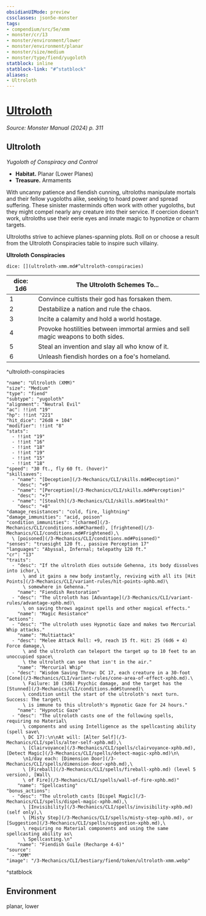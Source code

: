 ```yaml
---
obsidianUIMode: preview
cssclasses: json5e-monster
tags:
- compendium/src/5e/xmm
- monster/cr/13
- monster/environment/lower
- monster/environment/planar
- monster/size/medium
- monster/type/fiend/yugoloth
statblock: inline
statblock-link: "#^statblock"
aliases:
- Ultroloth
---
```

# [Ultroloth](3-Mechanics\CLI\bestiary\fiend/ultroloth-xmm.md)
*Source: Monster Manual (2024) p. 311*  

## Ultroloth

*Yugoloth of Conspiracy and Control*

- **Habitat.** Planar (Lower Planes)  
- **Treasure.** Armaments  

With uncanny patience and fiendish cunning, ultroloths manipulate mortals and their fellow yugoloths alike, seeking to hoard power and spread suffering. These sinister masterminds often work with other yugoloths, but they might compel nearly any creature into their service. If coercion doesn't work, ultroloths use their eerie eyes and innate magic to hypnotize or charm targets.

Ultroloths strive to achieve planes-spanning plots. Roll on or choose a result from the Ultroloth Conspiracies table to inspire such villainy.

**Ultroloth Conspiracies**

`dice: [](ultroloth-xmm.md#^ultroloth-conspiracies)`

| dice: 1d6 | The Ultroloth Schemes To... |
|-----------|-----------------------------|
| 1 | Convince cultists their god has forsaken them. |
| 2 | Destabilize a nation and rule the chaos. |
| 3 | Incite a calamity and hold a world hostage. |
| 4 | Provoke hostilities between immortal armies and sell magic weapons to both sides. |
| 5 | Steal an invention and slay all who know of it. |
| 6 | Unleash fiendish hordes on a foe's homeland. |
^ultroloth-conspiracies

```statblock
"name": "Ultroloth (XMM)"
"size": "Medium"
"type": "fiend"
"subtype": "yugoloth"
"alignment": "Neutral Evil"
"ac": !!int "19"
"hp": !!int "221"
"hit_dice": "26d8 + 104"
"modifier": !!int "8"
"stats":
  - !!int "19"
  - !!int "16"
  - !!int "18"
  - !!int "19"
  - !!int "15"
  - !!int "18"
"speed": "30 ft., fly 60 ft. (hover)"
"skillsaves":
  - "name": "[Deception](/3-Mechanics/CLI/skills.md#Deception)"
    "desc": "+9"
  - "name": "[Perception](/3-Mechanics/CLI/skills.md#Perception)"
    "desc": "+7"
  - "name": "[Stealth](/3-Mechanics/CLI/skills.md#Stealth)"
    "desc": "+8"
"damage_resistances": "cold, fire, lightning"
"damage_immunities": "acid, poison"
"condition_immunities": "[charmed](/3-Mechanics/CLI/conditions.md#Charmed), [frightened](/3-Mechanics/CLI/conditions.md#Frightened),\
  \ [poisoned](/3-Mechanics/CLI/conditions.md#Poisoned)"
"senses": "truesight 120 ft., passive Perception 17"
"languages": "Abyssal, Infernal; telepathy 120 ft."
"cr": "13"
"traits":
  - "desc": "If the ultroloth dies outside Gehenna, its body dissolves into ichor,\
      \ and it gains a new body instantly, reviving with all its [Hit Points](/3-Mechanics/CLI/variant-rules/hit-points-xphb.md)\
      \ somewhere in Gehenna."
    "name": "Fiendish Restoration"
  - "desc": "The ultroloth has [Advantage](/3-Mechanics/CLI/variant-rules/advantage-xphb.md)\
      \ on saving throws against spells and other magical effects."
    "name": "Magic Resistance"
"actions":
  - "desc": "The ultroloth uses Hypnotic Gaze and makes two Mercurial Whip attacks."
    "name": "Multiattack"
  - "desc": "Melee Attack Roll: +9, reach 15 ft. Hit: 25 (6d6 + 4) Force damage,\
      \ and the ultroloth can teleport the target up to 10 feet to an unoccupied space\
      \ the ultroloth can see that isn't in the air."
    "name": "Mercurial Whip"
  - "desc": "Wisdom Saving Throw: DC 17, each creature in a 30-foot [Cone](/3-Mechanics/CLI/variant-rules/cone-area-of-effect-xphb.md).\
      \ Failure: 10 (3d6) Psychic damage, and the target has the [Stunned](/3-Mechanics/CLI/conditions.md#Stunned)\
      \ condition until the start of the ultroloth's next turn. Success: The target\
      \ is immune to this ultroloth's Hypnotic Gaze for 24 hours."
    "name": "Hypnotic Gaze"
  - "desc": "The ultroloth casts one of the following spells, requiring no Material\
      \ components and using Intelligence as the spellcasting ability (spell save\
      \ DC 17):\n\nAt will: [Alter Self](/3-Mechanics/CLI/spells/alter-self-xphb.md),\
      \ [Clairvoyance](/3-Mechanics/CLI/spells/clairvoyance-xphb.md), [Detect Magic](/3-Mechanics/CLI/spells/detect-magic-xphb.md)\n\
      \n1/day each: [Dimension Door](/3-Mechanics/CLI/spells/dimension-door-xphb.md),\
      \ [Fireball](/3-Mechanics/CLI/spells/fireball-xphb.md) (level 5 version), [Wall\
      \ of Fire](/3-Mechanics/CLI/spells/wall-of-fire-xphb.md)"
    "name": "Spellcasting"
"bonus_actions":
  - "desc": "The ultroloth casts [Dispel Magic](/3-Mechanics/CLI/spells/dispel-magic-xphb.md),\
      \ [Invisibility](/3-Mechanics/CLI/spells/invisibility-xphb.md) (self only),\
      \ [Misty Step](/3-Mechanics/CLI/spells/misty-step-xphb.md), or [Suggestion](/3-Mechanics/CLI/spells/suggestion-xphb.md),\
      \ requiring no Material components and using the same spellcasting ability as\
      \ Spellcasting.\n"
    "name": "Fiendish Guile (Recharge 4-6)"
"source":
  - "XMM"
"image": "/3-Mechanics/CLI/bestiary/fiend/token/ultroloth-xmm.webp"
```
^statblock

## Environment

planar, lower